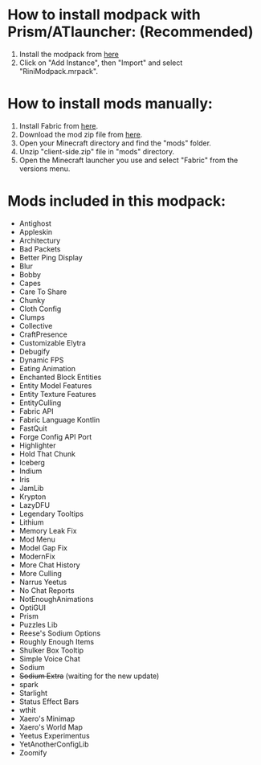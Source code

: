 # How to install modpack with Prism/ATlauncher: (Recommended)

1. Install the modpack from [here](https://github.com/birbkeks/rinimc-modpack/releases/download/modpack/Rini.Modpack.mrpack)
2. Click on "Add Instance", then "Import" and select "RiniModpack.mrpack".

# How to install mods manually:

1. Install Fabric from [here](https://fabricmc.net/use/installer/).
2. Download the mod zip file from [here](https://github.com/birbkeks/rinimc-modpack/releases/download/mod-zip/client-mods.zip).
3. Open your Minecraft directory and find the "mods" folder.
4. Unzip "client-side.zip" file in "mods" directory.
5. Open the Minecraft launcher you use and select "Fabric" from the versions menu.

# Mods included in this modpack:
- Antighost
- Appleskin
- Architectury
- Bad Packets
- Better Ping Display
- Blur
- Bobby
- Capes
- Care To Share
- Chunky
- Cloth Config
- Clumps
- Collective
- CraftPresence
- Customizable Elytra
- Debugify
- Dynamic FPS
- Eating Animation
- Enchanted Block Entities
- Entity Model Features
- Entity Texture Features
- EntityCulling
- Fabric API
- Fabric Language Kontlin
- FastQuit
- Forge Config API Port
- Highlighter
- Hold That Chunk
- Iceberg
- Indium
- Iris
- JamLib
- Krypton
- LazyDFU
- Legendary Tooltips
- Lithium
- Memory Leak Fix
- Mod Menu
- Model Gap Fix
- ModernFix
- More Chat History
- More Culling
- Narrus Yeetus
- No Chat Reports
- NotEnoughAnimations
- OptiGUI
- Prism
- Puzzles Lib
- Reese's Sodium Options
- Roughly Enough Items
- Shulker Box Tooltip
- Simple Voice Chat
- Sodium
- ~~Sodium Extra~~ (waiting for the new update)
- spark
- Starlight
- Status Effect Bars
- wthit
- Xaero's Minimap
- Xaero's World Map
- Yeetus Experimentus
- YetAnotherConfigLib
- Zoomify
